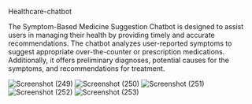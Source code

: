 Healthcare-chatbot

The Symptom-Based Medicine Suggestion Chatbot is designed to assist users in managing their health by providing timely and accurate recommendations. The chatbot analyzes user-reported symptoms to suggest appropriate over-the-counter or prescription medications. Additionally, it offers preliminary diagnoses, potential causes for the symptoms, and recommendations for treatment.


![Screenshot (249)](https://github.com/user-attachments/assets/fb881c43-5a86-4f43-b2f4-8582ec0395bb)
![Screenshot (250)](https://github.com/user-attachments/assets/da980e65-3090-406f-8fd7-a61ec915936b)
![Screenshot (251)](https://github.com/user-attachments/assets/1117e78e-4946-46b6-9287-cba906ca33fb)
![Screenshot (252)](https://github.com/user-attachments/assets/032a9086-7fa8-45e5-914e-2a2f2a58f5a2)
![Screenshot (253)](https://github.com/user-attachments/assets/34f24668-cc93-4b3d-b74a-daf8e372eb7a)
